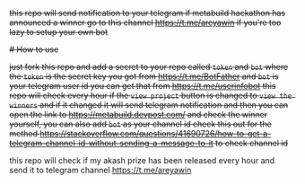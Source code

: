 ~~this repo will send notification to your telegram if metabuild hackathon has announced a winner go to this channel https://t.me/areyawin if you're too lazy to setup your own bot~~

~~# How to use~~

~~just fork this repo and add a secret to your repo called `token` and `bot`
where the `token` is the secret key you got from https://t.me/BotFather
and `bot` is your telegram user id you can get that from https://t.me/userinfobot
this repo will check every hour if the `view project` button is changed to `view the winners` and if it changed it will send telegram notification and then 
you can open the link to https://metabuild.devpost.com/ and check the winner yourself, you can also add `bot` as your channel id check this out for the method https://stackoverflow.com/questions/41690726/how-to-get-a-telegram-channel-id-without-sending-a-message-to-it to check channel id~~

this repo will check if my akash prize has been released every hour and send it to telegram channel https://t.me/areyawin





